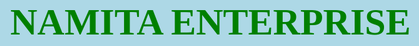 # NAMITA ENTERPRISE
 <html>
<head>

<style>

body {
    background-color: lightblue; color:green; font-family: verdana;
    font-size: 30px;
    text-align: left;
}
#example2 {
 border: 5px solid red;
    padding: 5px;
    border-radius: 50px 30px;

}
.button {
    background-color:WHITE;
    border: none;
    color:BLUE;
    padding: 5px 2px;
    text-align: center;
    text-decoration: none;
    display: inline-block;
    font-size: 10px;
    margin: 2px 2px;
    cursor: pointer;}
 </style>
</head>
